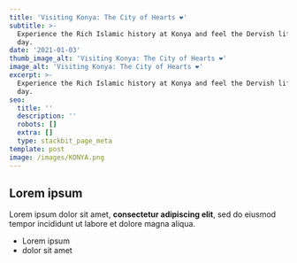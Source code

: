 ```yaml
---
title: 'Visiting Konya: The City of Hearts ❤️'
subtitle: >-
  Experience the Rich Islamic history at Konya and feel the Dervish life for 1
  day.
date: '2021-01-03'
thumb_image_alt: 'Visiting Konya: The City of Hearts ❤️'
image_alt: 'Visiting Konya: The City of Hearts ❤️'
excerpt: >-
  Experience the Rich Islamic history at Konya and feel the Dervish life for 1
  day.
seo:
  title: ''
  description: ''
  robots: []
  extra: []
  type: stackbit_page_meta
template: post
image: /images/KONYA.png
---
```

## Lorem ipsum

Lorem ipsum dolor sit amet, **consectetur adipiscing elit**, sed do eiusmod tempor incididunt ut labore et dolore magna aliqua.

- Lorem ipsum
- dolor sit amet